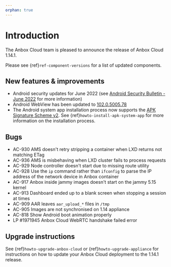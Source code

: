 ```yaml
---
orphan: true
---
```

# Introduction

The Anbox Cloud team is pleased to announce the release of Anbox Cloud 1.14.1.

Please see {ref}`ref-component-versions` for a list of updated components.

## New features & improvements

* Android security updates for June 2022 (see [Android Security Bulletin - June 2022](https://source.android.com/security/bulletin/2022-06-01) for more information)
* Android WebView has been updated to [102.0.5005.78](https://chromereleases.googleblog.com/2022/05/chrome-for-android-update_28.html)
* The Android system app installation process now supports the [APK Signature Scheme v2](https://source.android.com/security/apksigning/v2). See {ref}`howto-install-apk-system-app` for more information on the installation process.

## Bugs

* AC-930 AMS doesn't retry stripping a container when LXD returns not matching ETag
* AC-936 AMS is misbehaving when LXD cluster fails to process requests
* AC-929 Node controller doesn't start due to missing route utility
* AC-928 Use the `ip` command rather than `ifconfig` to parse the IP address of the network device in Anbox container
* AC-917 Anbox inside jammy images doesn't start on the jammy 5.15 kernel
* AC-913 Dashboard ended up to a blank screen when stopping a session at times
* AC-909 AAR leaves `aar_upload_*` files in `/tmp`
* AC-905 Images are not synchronised on 1.14 appliance
* AC-818 Show Android boot animation properly
* LP #1971945 Anbox Cloud WebRTC handshake failed error

## Upgrade instructions

See {ref}`howto-upgrade-anbox-cloud` or {ref}`howto-upgrade-appliance` for instructions on how to update your Anbox Cloud deployment to the 1.14.1 release.

